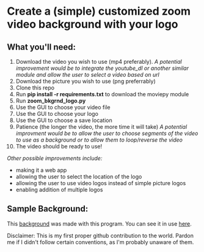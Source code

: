 # Create a (simple) customized zoom video background with your logo

## What you'll need:
1. Download the video you wish to use (mp4 preferably). *A potential improvement would be to integrate the youtube_dl or another similar module and allow the user to select a video based on url*
2. Download the picture you wish to use (png preferrably)
3. Clone this repo
4. Run **pip install -r requirements.txt** to download the moviepy module
5. Run **zoom_bkgrnd_logo.py**
6. Use the GUI to choose your video file
7. Use the GUI to choose your logo
8. Use the GUI to choose a save location
9. Patience (the longer the video, the more time it will take) *A potential improvment would be to allow the user to choose segments of the video to use as a background or to allow them to loop/reverse the video*
10. The video should be ready to use!

*Other possible improvements include:*
- making it a web app
- allowing the user to select the location of the logo
- allowing the user to use video logos instead of simple picture logos
- enabling addition of multiple logos

## Sample Background:
This [background](https://www.youtube.com/watch?v=y2T_jfKLDR4) was made with this program. You can see it in use [here](https://youtu.be/NS3S5Mw43Ho?t=4473).

Disclaimer: This is my first proper github contribution to the world. Pardon me if I didn't follow certain conventions, as I'm probably unaware of them.
